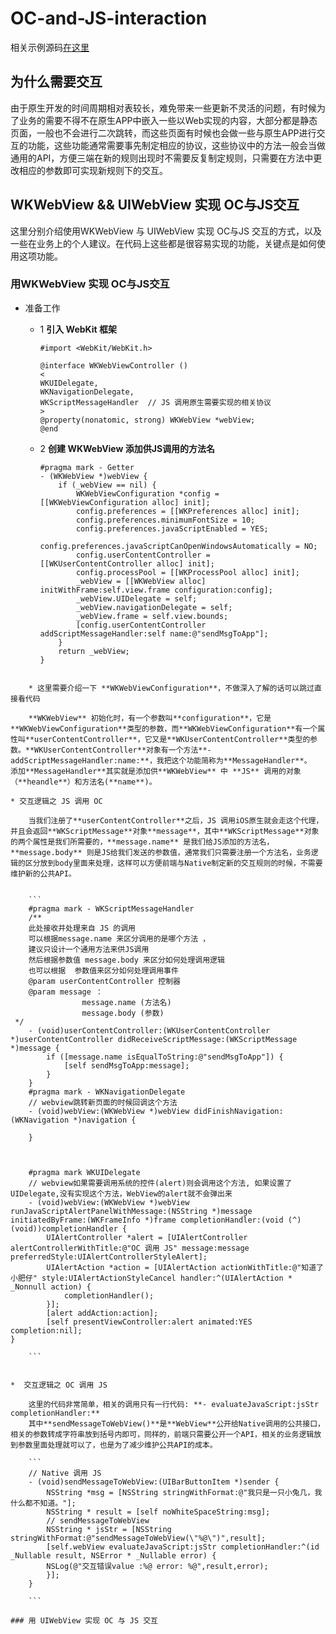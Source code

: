 

# OC-and-JS-interaction

相关示例源码[在这里](https://github.com/XFNicar/OC-and-JS-interaction)

## 为什么需要交互


由于原生开发的时间周期相对表较长，难免带来一些更新不灵活的问题，有时候为了业务的需要不得不在原生APP中嵌入一些以Web实现的内容，大部分都是静态页面，一般也不会进行二次跳转，而这些页面有时候也会做一些与原生APP进行交互的功能，这些功能通常需要事先制定相应的协议，这些协议中的方法一般会当做通用的API，方便三端在新的规则出现时不需要反复制定规则，只需要在方法中更改相应的参数即可实现新规则下的交互。



## WKWebView && UIWebView 实现 OC与JS交互 

这里分别介绍使用WKWebView 与 UIWebView 实现 OC与JS 交互的方式，以及一些在业务上的个人建议。在代码上这些都是很容易实现的功能，关键点是如何使用这项功能。

### 用WKWebView 实现 OC与JS交互 

* 准备工作 
	* 1 **引入 WebKit 框架**
		
		```	
		#import <WebKit/WebKit.h>

		@interface WKWebViewController ()
		<
		WKUIDelegate,
		WKNavigationDelegate,
		WKScriptMessageHandler	// JS 调用原生需要实现的相关协议
		>
		@property(nonatomic, strong) WKWebView *webView;
		@end
	
		```
	
	* 2 **创建 WKWebView 添加供JS调用的方法名**

			
		```
		#pragma mark - Getter
		- (WKWebView *)webView {
    		if (_webView == nil) {
        		WKWebViewConfiguration *config = [[WKWebViewConfiguration alloc] init];
        		config.preferences = [[WKPreferences alloc] init];
        		config.preferences.minimumFontSize = 10;
        		config.preferences.javaScriptEnabled = YES;
        		config.preferences.javaScriptCanOpenWindowsAutomatically = NO;
        		config.userContentController = [[WKUserContentController alloc] init];
        		config.processPool = [[WKProcessPool alloc] init];
        		_webView = [[WKWebView alloc] initWithFrame:self.view.frame configuration:config];
        		_webView.UIDelegate = self;
        		_webView.navigationDelegate = self;
        		_webView.frame = self.view.bounds;
        		[config.userContentController addScriptMessageHandler:self name:@"sendMsgToApp"];
    		}
    		return _webView;
		}
```

	* 这里需要介绍一下 **WKWebViewConfiguration**，不做深入了解的话可以跳过直接看代码 
		
	**WKWebView** 初始化时，有一个参数叫**configuration**，它是**WKWebViewConfiguration**类型的参数，而**WKWebViewConfiguration**有一个属性叫**userContentController**，它又是**WKUserContentController**类型的参数。**WKUserContentController**对象有一个方法**- addScriptMessageHandler:name:**，我把这个功能简称为**MessageHandler**。
添加**MessageHandler**其实就是添加供**WKWebView** 中 **JS** 调用的对象（**heandle**）和方法名(**name**)。

* 交互逻辑之 JS 调用 OC
		
	当我们注册了**userContentController**之后，JS 调用iOS原生就会走这个代理，并且会返回**WKScriptMessage**对象**message**，其中**WKScriptMessage**对象的两个属性是我们所需要的，**message.name** 是我们给JS添加的方法名，**message.body** 则是JS给我们发送的参数值，通常我们只需要注册一个方法名，业务逻辑的区分放到body里面来处理，这样可以方便前端与Native制定新的交互规则的时候，不需要维护新的公共API。

		
	```
	#pragma mark - WKScriptMessageHandler
	/**
 	此处接收并处理来自 JS 的调用
 	可以根据message.name 来区分调用的是哪个方法 ，
 	建议只设计一个通用方法来供JS调用
 	然后根据参数值 message.body 来区分如何处理调用逻辑
 	也可以根据  参数值来区分如何处理调用事件
 	@param userContentController 控制器
 	@param message ：
                message.name (方法名)
                message.body (参数)
 */
	- (void)userContentController:(WKUserContentController *)userContentController didReceiveScriptMessage:(WKScriptMessage *)message {
		if ([message.name isEqualToString:@"sendMsgToApp"]) { 
        	[self sendMsgToApp:message];
    	}
	}
	#pragma mark - WKNavigationDelegate
	// webview跳转新页面的时候回调这个方法
	- (void)webView:(WKWebView *)webView didFinishNavigation:(WKNavigation *)navigation {
    
	}



	#pragma mark WKUIDelegate
	// webview如果需要调用系统的控件(alert)则会调用这个方法, 如果设置了UIDelegate,没有实现这个方法，WebView的alert就不会弹出来
	- (void)webView:(WKWebView *)webView runJavaScriptAlertPanelWithMessage:(NSString *)message initiatedByFrame:(WKFrameInfo *)frame completionHandler:(void (^)(void))completionHandler {
    	UIAlertController *alert = [UIAlertController alertControllerWithTitle:@"OC 调用 JS" message:message preferredStyle:UIAlertControllerStyleAlert];
    	UIAlertAction *action = [UIAlertAction actionWithTitle:@"知道了小肥仔" style:UIAlertActionStyleCancel handler:^(UIAlertAction * _Nonnull action) {
        	completionHandler();
    	}];
    	[alert addAction:action];
    	[self presentViewController:alert animated:YES completion:nil];
}
	
	```


*  交互逻辑之 OC 调用 JS

	这里的代码非常简单，相关的调用只有一行代码: **- evaluateJavaScript:jsStr completionHandler:**
	其中**sendMessageToWebView()**是**WebView**公开给Native调用的公共接口，相关的参数转成字符串放到括号内即可，同样的，前端只需要公开一个API，相关的业务逻辑放到参数里面处理就可以了，也是为了减少维护公共API的成本。
	
	```
	// Native 调用 JS
	- (void)sendMessageToWebView:(UIBarButtonItem *)sender {
   	 	NSString *msg = [NSString stringWithFormat:@"我只是一只小兔几，我什么都不知道。"];
    	NSString * result = [self noWhiteSpaceString:msg];
    	// sendMessageToWebView
   		NSString * jsStr = [NSString stringWithFormat:@"sendMessageToWebView(\"%@\")",result];
    	[self.webView evaluateJavaScript:jsStr completionHandler:^(id _Nullable result, NSError * _Nullable error) {
        NSLog(@"交互错误value :%@ error: %@",result,error);
    	}];
	}

	```
		
### 用 UIWebView 实现 OC 与 JS 交互